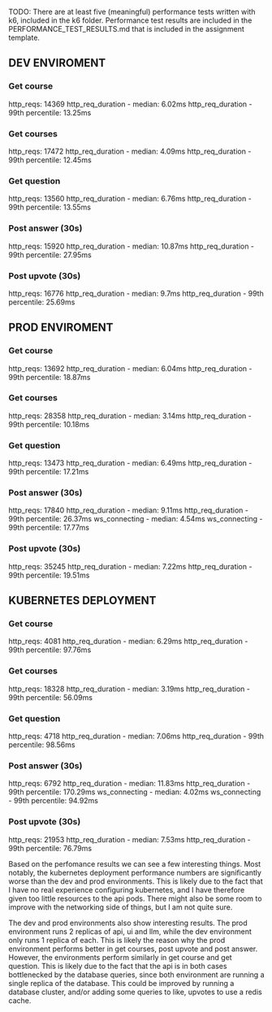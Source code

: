 TODO: There are at least five (meaningful) performance tests written with k6, included in the k6 folder. Performance test results are included in the PERFORMANCE_TEST_RESULTS.md that is included in the assignment template.

## DEV ENVIROMENT

### Get course

http_reqs: 14369
http_req_duration - median: 6.02ms
http_req_duration - 99th percentile: 13.25ms

### Get courses

http_reqs: 17472
http_req_duration - median: 4.09ms
http_req_duration - 99th percentile: 12.45ms

### Get question

http_reqs: 13560
http_req_duration - median: 6.76ms
http_req_duration - 99th percentile: 13.55ms

### Post answer (30s)

http_reqs: 15920
http_req_duration - median: 10.87ms
http_req_duration - 99th percentile: 27.95ms

### Post upvote (30s)

http_reqs: 16776
http_req_duration - median: 9.7ms
http_req_duration - 99th percentile: 25.69ms

## PROD ENVIROMENT

### Get course

http_reqs: 13692
http_req_duration - median: 6.04ms
http_req_duration - 99th percentile: 18.87ms

### Get courses

http_reqs: 28358
http_req_duration - median: 3.14ms
http_req_duration - 99th percentile: 10.18ms

### Get question

http_reqs: 13473
http_req_duration - median: 6.49ms
http_req_duration - 99th percentile: 17.21ms

### Post answer (30s)

http_reqs: 17840
http_req_duration - median: 9.11ms
http_req_duration - 99th percentile: 26.37ms
ws_connecting - median: 4.54ms
ws_connecting - 99th percentile: 17.77ms

### Post upvote (30s)

http_reqs: 35245
http_req_duration - median: 7.22ms
http_req_duration - 99th percentile: 19.51ms

## KUBERNETES DEPLOYMENT

### Get course

http_reqs: 4081
http_req_duration - median: 6.29ms
http_req_duration - 99th percentile: 97.76ms

### Get courses

http_reqs: 18328
http_req_duration - median: 3.19ms
http_req_duration - 99th percentile: 56.09ms

### Get question

http_reqs: 4718
http_req_duration - median: 7.06ms
http_req_duration - 99th percentile: 98.56ms

### Post answer (30s)

http_reqs: 6792
http_req_duration - median: 11.83ms
http_req_duration - 99th percentile: 170.29ms
ws_connecting - median: 4.02ms
ws_connecting - 99th percentile: 94.92ms

### Post upvote (30s)

http_reqs: 21953
http_req_duration - median: 7.53ms
http_req_duration - 99th percentile: 76.79ms

Based on the perfomance results we can see a few interesting things. Most notably, the kubernetes deployment performance numbers are significantly worse than the dev and prod environments. This is likely due to the fact that I have no real experience configuring kubernetes, and I have therefore given too little resources to the api pods. There might also be some room to improve with the networking side of things, but I am not quite sure.

The dev and prod environments also show interesting results. The prod environment runs 2 replicas of api, ui and llm, while the dev environment only runs 1 replica of each. This is likely the reason why the prod environment performs better in get courses, post upvote and post answer. However, the environments perform similarly in get course and get question. This is likely due to the fact that the api is in both cases bottlenecked by the database queries, since both environment are running a single replica of the database.
This could be improved by running a database cluster, and/or adding some queries to like, upvotes to use a redis cache.
